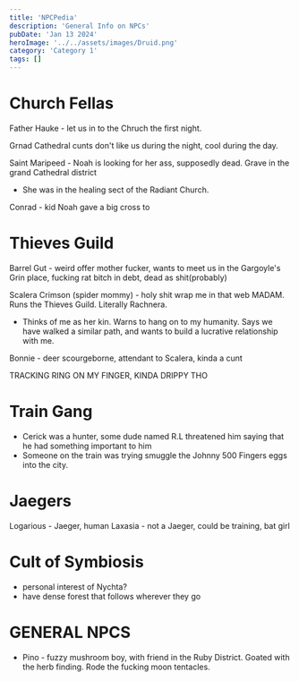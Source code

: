 ```yaml
---
title: 'NPCPedia'
description: 'General Info on NPCs'
pubDate: 'Jan 13 2024'
heroImage: '../../assets/images/Druid.png'
category: 'Category 1'
tags: []
---
```


# Church Fellas

Father Hauke - let us in to the Chruch the first night.

Grnad Cathedral cunts don't like us during the night, cool during the day.

Saint Maripeed - Noah is looking for her ass, supposedly dead. Grave in the grand Cathedral district
 - She was in the healing sect of the Radiant Church.
 
Conrad - kid Noah gave a big cross to


# Thieves Guild
 
 Barrel Gut - weird offer mother fucker, wants to meet us in the Gargoyle's Grin place, fucking rat bitch in debt, dead as shit(probably)
 
 Scalera Crimson (spider mommy) - holy shit wrap me in that web MADAM. Runs the Thieves Guild. Literally Rachnera.
 - Thinks of me as her kin. Warns to hang on to my humanity. Says we have walked a similar path, and wants to build a lucrative relationship with me.
 
 Bonnie - deer scourgeborne, attendant to Scalera, kinda a cunt
 
 TRACKING RING ON MY FINGER, KINDA DRIPPY THO
 
# Train Gang
- Cerick was a hunter, some dude named R.L threatened him saying that he had something important to him
- Someone on the train was trying smuggle the Johnny 500 Fingers eggs into the city.

# Jaegers
Logarious - Jaeger, human
Laxasia - not a Jaeger, could be training, bat girl

# Cult of Symbiosis
- personal interest of Nychta?
- have dense forest that follows wherever they go

# GENERAL NPCS
- Pino - fuzzy mushroom boy, with friend in the Ruby District. Goated with the herb finding. Rode the fucking moon tentacles.
